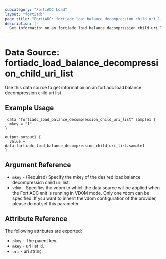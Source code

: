 ```yaml
---
subcategory: "FortiADC Load"
layout: "fortiadc"
page_title: "FortiADC: fortiadc_load_balance_decompression_child_uri_list"
description: |-
  Get information on an fortiadc load balance decompression child uri list
---
```


# Data Source: fortiadc_load_balance_decompression_child_uri_list
Use this data source to get information on an fortiadc load balance decompression child uri list

## Example Usage

```hcl
 data "fortiadc_load_balance_decompression_child_uri_list" sample1 {
  mkey = "1"
}

output output1 {
  value = data.fortiadc_load_balance_decompression_child_uri_list.sample1
}
```

## Argument Reference
* `mkey` - (Required) Specify the mkey of the desired  load balance decompression child uri list.
* `vdom` - Specifies the vdom to which the data source will be applied when the FortiADC unit is running in VDOM mode. Only one vdom can be specified. If you want to inherit the vdom configuration of the provider, please do not set this parameter.


## Attribute Reference

The following attributes are exported:

* `pkey` - The parent key.
* `mkey` - uri list id.
* `uri` - uri string. 


